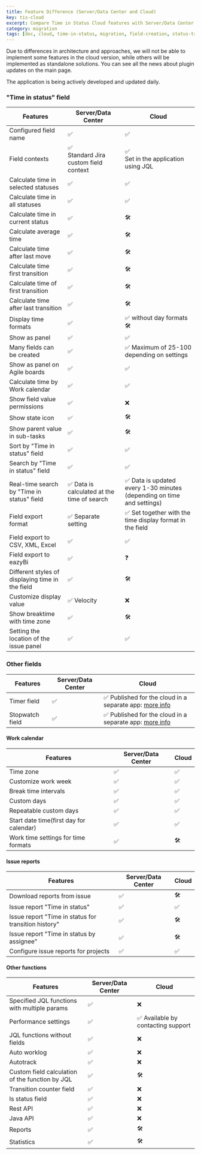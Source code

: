```yaml
---
title: Feature Difference (Server/Data Center and Cloud)
key: tis-cloud
excerpt: Compare Time in Status Cloud features with Server/Data Center versions, including field configuration, work calendar, reports, and functionality differences.
category: migration
tags: [doc, cloud, time-in-status, migration, field-creation, status-tracking, web-panels, business-calendar]
---
```



Due to differences in architecture and approaches, we will not be able to implement some features in the cloud version, while others will be implemented as standalone solutions. You can see all the news about plugin updates on the main page.

The application is being actively developed and updated daily.

<h3>"Time in status" field</h3>
<table>
<tr><th>Features</th><th>Server/Data Center</th><th>Cloud</th></tr>
<tbody>

<tr><td>Configured field name</td><td>✅</td><td>✅</td></tr>
<tr><td>Field contexts</td><td>✅<br/>Standard Jira custom field context</td><td>✅<br>Set in the application using JQL</td></tr>
<tr><td>Calculate time in selected statuses</td><td>✅</td><td>✅</td></tr>
<tr><td>Calculate time in all statuses</td><td>✅</td><td>✅</td></tr>
<tr><td>Calculate time in current status</td><td>✅</td><td>🛠</td></tr>
<tr><td>Calculate average time</td><td>✅</td><td>🛠</td></tr>
<tr><td>Calculate time after last move</td><td>✅</td><td>🛠</td></tr>
<tr><td>Calculate time first transition</td><td>✅</td><td>🛠</td></tr>
<tr><td>Calculate time of first transition</td><td>✅</td><td>🛠</td></tr>
<tr><td>Calculate time after last transition</td><td>✅</td><td>🛠</td></tr>
<tr><td>Display time formats</td><td>✅</td><td>✅ without day formats 🛠</td></tr>
<tr><td>Show as panel</td><td>✅</td><td>✅</td></tr>
<tr><td>Many fields can be created</td><td>✅</td><td>✅ Maximum of 25-100 depending on settings</td></tr>
<tr><td>Show as panel on Agile boards</td><td>✅</td><td>✅</td></tr>
<tr><td>Calculate time by Work calendar</td><td>✅</td><td>✅</td></tr>
<tr><td>Show field value permissions</td><td>✅</td><td>❌</td></tr>
<tr><td>Show state icon</td><td>✅</td><td>🛠</td></tr>
<tr><td>Show parent value in sub-tasks</td><td>✅</td><td>🛠</td></tr>
<tr><td>Sort by "Time in status" field</td><td>✅</td><td>✅</td></tr>
<tr><td>Search by "Time in status" field</td><td>✅</td><td>✅</td></tr>
<tr><td>Real-time search by "Time in status" field</td><td>✅ Data is calculated at the time of search</td><td>✅ Data is updated every 1-30 minutes (depending on time and settings)</td></tr>
<tr><td>Field export format</td><td>✅ Separate setting</td><td>✅ Set together with the time display format in the field</td></tr>
<tr><td>Field export to CSV, XML, Excel</td><td>✅</td><td>✅</td></tr>
<tr><td>Field export to eazyBi</td><td>✅</td><td>❓</td></tr>
<tr><td>Different styles of displaying time in the field</td><td>✅ </td><td>🛠</td></tr>
<tr><td>Customize display value</td><td>✅ Velocity</td><td>❌</td></tr>
<tr><td>Show breaktime with time zone</td><td>✅</td><td>🛠</td></tr>
<tr><td>Setting the location of the issue panel</td><td>✅</td><td>✅</td></tr>
</tbody>
</table>

<h3>Other fields</h3>
<table>
<tr><th>Features</th><th>Server/Data Center</th><th>Cloud</th></tr>
<tbody>
<tr><td>Timer field</td><td>✅</td><td>✅ Published for the cloud in a separate app: <a href="/docs/timer-cloud/featureDifferenceDocumentation/">more info</a></td></tr>
<tr><td>Stopwatch field</td><td>✅</td><td>✅ Published for the cloud in a separate app: <a href="/docs/stopwatch-cloud/featureDifferenceDocumentation/">more info</a> </td></tr>
</tbody>
</table>

<h4>Work calendar</h4>
<table>
<tr><th>Features</th><th>Server/Data Center</th><th>Cloud</th></tr>
<tbody>
<tr><td>Time zone</td><td>✅</td><td>✅</td></tr>
<tr><td>Customize work week</td><td>✅</td><td>✅</td></tr>
<tr><td>Break time intervals</td><td>✅</td><td>✅</td></tr>
<tr><td>Custom days</td><td>✅</td><td>✅</td></tr>
<tr><td>Repeatable custom days</td><td>✅</td><td>✅</td></tr>
<tr><td>Start date time(first day for calendar)</td><td>✅</td><td>✅</td></tr>
<tr><td>Work time settings for time formats</td><td>✅</td><td>🛠</td></tr>
</tbody>
</table>



<h4>Issue reports</h4>
<table>
<tr><th>Features</th><th>Server/Data Center</th><th>Cloud</th></tr>
<tbody>
<tr><td>Download reports from issue</td><td>✅</td><td>🛠</td></tr>
<tr><td>Issue report "Time in status"</td><td>✅</td><td>✅</td></tr>
<tr><td>Issue report "Time in status for transition history"</td><td>✅</td><td>🛠</td></tr>
<tr><td>Issue report "Time in status by assignee"</td><td>✅</td><td>🛠</td></tr>
<tr><td>Configure issue reports for projects</td><td>✅</td><td>✅</td></tr>
</tbody>
</table>


<h4>Other functions</h4>
<table>
<tr><th>Features</th><th>Server/Data Center</th><th>Cloud</th></tr>
<tbody>
<tr><td>Specified JQL functions with multiple params</td><td>✅</td><td>❌</td></tr>
<tr><td>Performance settings</td><td>✅</td><td>✅ Available by contacting support</td></tr>
<tr><td>JQL functions without fields</td><td>✅</td><td>❌</td></tr>
<tr><td>Auto worklog</td><td>✅</td><td>❌</td></tr>
<tr><td>Autotrack</td><td>✅</td><td>❌</td></tr>
<tr><td>Custom field calculation of the function by JQL</td><td>✅</td><td>🛠</td></tr>
<tr><td>Transition counter field</td><td>✅</td><td>❌</td></tr>
<tr><td>Is status field</td><td>✅</td><td>❌</td></tr>
<tr><td>Rest API</td><td>✅</td><td>❌</td></tr>
<tr><td>Java API</td><td>✅</td><td>❌</td></tr>
<tr><td>Reports</td><td>✅</td><td>🛠</td></tr>
<tr><td>Statistics</td><td>✅</td><td>🛠</td></tr>

</tbody>
</table>

